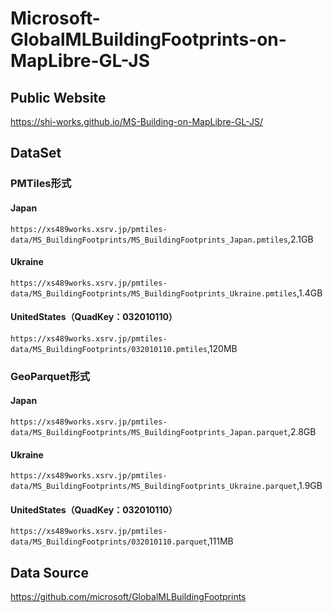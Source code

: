 # Microsoft-GlobalMLBuildingFootprints-on-MapLibre-GL-JS
## Public Website
https://shi-works.github.io/MS-Building-on-MapLibre-GL-JS/

## DataSet 
### PMTiles形式
#### Japan
`https://xs489works.xsrv.jp/pmtiles-data/MS_BuildingFootprints/MS_BuildingFootprints_Japan.pmtiles`,2.1GB  
#### Ukraine
`https://xs489works.xsrv.jp/pmtiles-data/MS_BuildingFootprints/MS_BuildingFootprints_Ukraine.pmtiles`,1.4GB  
#### UnitedStates（QuadKey：032010110）
`https://xs489works.xsrv.jp/pmtiles-data/MS_BuildingFootprints/032010110.pmtiles`,120MB  

### GeoParquet形式
#### Japan
`https://xs489works.xsrv.jp/pmtiles-data/MS_BuildingFootprints/MS_BuildingFootprints_Japan.parquet`,2.8GB  
#### Ukraine
`https://xs489works.xsrv.jp/pmtiles-data/MS_BuildingFootprints/MS_BuildingFootprints_Ukraine.parquet`,1.9GB  
#### UnitedStates（QuadKey：032010110）
`https://xs489works.xsrv.jp/pmtiles-data/MS_BuildingFootprints/032010110.parquet`,111MB  

## Data Source
https://github.com/microsoft/GlobalMLBuildingFootprints
